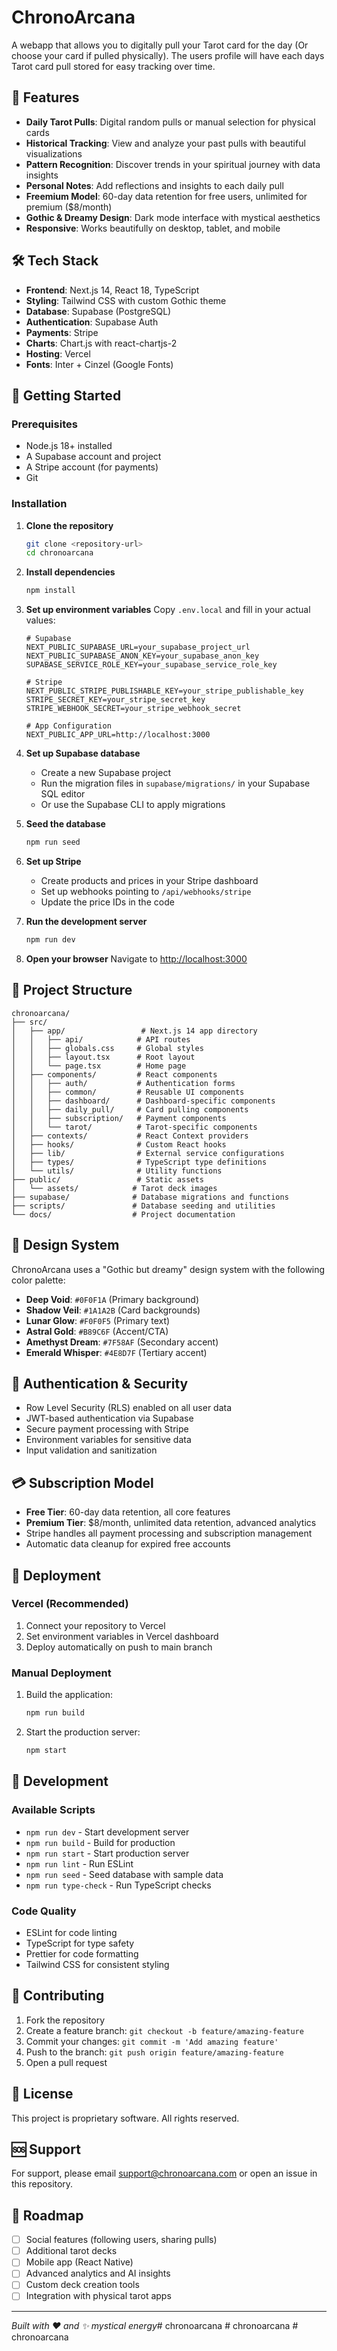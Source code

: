 # ChronoArcana

A webapp that allows you to digitally pull your Tarot card for the day (Or choose your card if pulled physically). The users profile will have each days Tarot card pull stored for easy tracking over time.

## 🔮 Features

- **Daily Tarot Pulls**: Digital random pulls or manual selection for physical cards
- **Historical Tracking**: View and analyze your past pulls with beautiful visualizations
- **Pattern Recognition**: Discover trends in your spiritual journey with data insights
- **Personal Notes**: Add reflections and insights to each daily pull
- **Freemium Model**: 60-day data retention for free users, unlimited for premium ($8/month)
- **Gothic & Dreamy Design**: Dark mode interface with mystical aesthetics
- **Responsive**: Works beautifully on desktop, tablet, and mobile

## 🛠 Tech Stack

- **Frontend**: Next.js 14, React 18, TypeScript
- **Styling**: Tailwind CSS with custom Gothic theme
- **Database**: Supabase (PostgreSQL)
- **Authentication**: Supabase Auth
- **Payments**: Stripe
- **Charts**: Chart.js with react-chartjs-2
- **Hosting**: Vercel
- **Fonts**: Inter + Cinzel (Google Fonts)

## 🚀 Getting Started

### Prerequisites

- Node.js 18+ installed
- A Supabase account and project
- A Stripe account (for payments)
- Git

### Installation

1. **Clone the repository**
   ```bash
   git clone <repository-url>
   cd chronoarcana
   ```

2. **Install dependencies**
   ```bash
   npm install
   ```

3. **Set up environment variables**
   Copy `.env.local` and fill in your actual values:
   ```env
   # Supabase
   NEXT_PUBLIC_SUPABASE_URL=your_supabase_project_url
   NEXT_PUBLIC_SUPABASE_ANON_KEY=your_supabase_anon_key
   SUPABASE_SERVICE_ROLE_KEY=your_supabase_service_role_key

   # Stripe
   NEXT_PUBLIC_STRIPE_PUBLISHABLE_KEY=your_stripe_publishable_key
   STRIPE_SECRET_KEY=your_stripe_secret_key
   STRIPE_WEBHOOK_SECRET=your_stripe_webhook_secret

   # App Configuration
   NEXT_PUBLIC_APP_URL=http://localhost:3000
   ```

4. **Set up Supabase database**
   - Create a new Supabase project
   - Run the migration files in `supabase/migrations/` in your Supabase SQL editor
   - Or use the Supabase CLI to apply migrations

5. **Seed the database**
   ```bash
   npm run seed
   ```

6. **Set up Stripe**
   - Create products and prices in your Stripe dashboard
   - Set up webhooks pointing to `/api/webhooks/stripe`
   - Update the price IDs in the code

7. **Run the development server**
   ```bash
   npm run dev
   ```

8. **Open your browser**
   Navigate to [http://localhost:3000](http://localhost:3000)

## 📁 Project Structure

```
chronoarcana/
├── src/
│   ├── app/                 # Next.js 14 app directory
│   │   ├── api/            # API routes
│   │   ├── globals.css     # Global styles
│   │   ├── layout.tsx      # Root layout
│   │   └── page.tsx        # Home page
│   ├── components/         # React components
│   │   ├── auth/           # Authentication forms
│   │   ├── common/         # Reusable UI components
│   │   ├── dashboard/      # Dashboard-specific components
│   │   ├── daily_pull/     # Card pulling components
│   │   ├── subscription/   # Payment components
│   │   └── tarot/          # Tarot-specific components
│   ├── contexts/           # React Context providers
│   ├── hooks/              # Custom React hooks
│   ├── lib/                # External service configurations
│   ├── types/              # TypeScript type definitions
│   └── utils/              # Utility functions
├── public/                 # Static assets
│   └── assets/            # Tarot deck images
├── supabase/              # Database migrations and functions
├── scripts/               # Database seeding and utilities
└── docs/                  # Project documentation
```

## 🎨 Design System

ChronoArcana uses a "Gothic but dreamy" design system with the following color palette:

- **Deep Void**: `#0F0F1A` (Primary background)
- **Shadow Veil**: `#1A1A2B` (Card backgrounds)
- **Lunar Glow**: `#F0F0F5` (Primary text)
- **Astral Gold**: `#B89C6F` (Accent/CTA)
- **Amethyst Dream**: `#7F58AF` (Secondary accent)
- **Emerald Whisper**: `#4E8D7F` (Tertiary accent)

## 🔐 Authentication & Security

- Row Level Security (RLS) enabled on all user data
- JWT-based authentication via Supabase
- Secure payment processing with Stripe
- Environment variables for sensitive data
- Input validation and sanitization

## 💳 Subscription Model

- **Free Tier**: 60-day data retention, all core features
- **Premium Tier**: $8/month, unlimited data retention, advanced analytics
- Stripe handles all payment processing and subscription management
- Automatic data cleanup for expired free accounts

## 🚀 Deployment

### Vercel (Recommended)

1. Connect your repository to Vercel
2. Set environment variables in Vercel dashboard
3. Deploy automatically on push to main branch

### Manual Deployment

1. Build the application:
   ```bash
   npm run build
   ```

2. Start the production server:
   ```bash
   npm start
   ```

## 🧪 Development

### Available Scripts

- `npm run dev` - Start development server
- `npm run build` - Build for production
- `npm run start` - Start production server
- `npm run lint` - Run ESLint
- `npm run seed` - Seed database with sample data
- `npm run type-check` - Run TypeScript checks

### Code Quality

- ESLint for code linting
- TypeScript for type safety
- Prettier for code formatting
- Tailwind CSS for consistent styling

## 📝 Contributing

1. Fork the repository
2. Create a feature branch: `git checkout -b feature/amazing-feature`
3. Commit your changes: `git commit -m 'Add amazing feature'`
4. Push to the branch: `git push origin feature/amazing-feature`
5. Open a pull request

## 📄 License

This project is proprietary software. All rights reserved.

## 🆘 Support

For support, please email support@chronoarcana.com or open an issue in this repository.

## 🔮 Roadmap

- [ ] Social features (following users, sharing pulls)
- [ ] Additional tarot decks
- [ ] Mobile app (React Native)
- [ ] Advanced analytics and AI insights
- [ ] Custom deck creation tools
- [ ] Integration with physical tarot apps

---

*Built with ❤️ and ✨ mystical energy*#   c h r o n o a r c a n a  
 #   c h r o n o a r c a n a  
 #   c h r o n o a r c a n a  
 